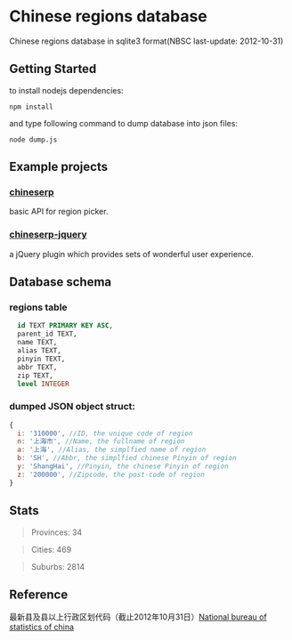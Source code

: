 # Chinese regions database

Chinese regions database in sqlite3 format(NBSC last-update: 2012-10-31)

## Getting Started

to install nodejs dependencies:

```
npm install
```

and type following command to dump database into json files:
```
node dump.js
```

## Example projects

### [chineserp][crp]
basic API for region picker.

### [chineserp-jquery][crp]
a jQuery plugin which provides sets of wonderful user experience.

## Database schema

### regions table
```sql
  id TEXT PRIMARY KEY ASC, 
  parent_id TEXT, 
  name TEXT, 
  alias TEXT, 
  pinyin TEXT, 
  abbr TEXT, 
  zip TEXT, 
  level INTEGER
```

### dumped JSON object struct:
```javascript
{
  i: '310000', //ID, the unique code of region
  n: '上海市', //Name, the fullname of region
  a: '上海', //Alias, the simplfied name of region
  b: 'SH', //Abbr, the simplfied chinese Pinyin of region
  y: 'ShangHai', //Pinyin, the chinese Pinyin of region
  z: '200000', //Zipcode, the post-code of region
}
```


## Stats
> Provinces: 34

> Cities: 469

> Suburbs: 2814

## Reference

最新县及县以上行政区划代码（截止2012年10月31日）[National bureau of statistics of china][stats]

[stats]: http://www.stats.gov.cn/tjbz/xzqhdm/t20130118_402867249.htm
[crp]: https://github.com/xixilive/chineserp
[jcrp]: https://github.com/xixilive/chineserp-jquery